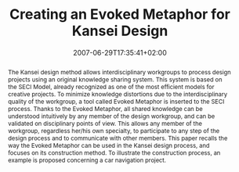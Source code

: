 ---
slug: creating-an-evoked-metaphor-for-kansei-design
title: "Creating an Evoked Metaphor for Kansei Design"
layout: publi
searchFilter: Publication
searchWeight: 8
publitype: inproceedings
subsection: conference
kansei: true
researchpage: true
institution:
    heig: 1
    logo: Tsukuba
    short: 'U. of Tsukuba'
    web: "https://www.tsukuba.ac.jp/"
    name: "University of Tsukuba"
research: 
    -  kansei
chaire: false
date: 2007-06-29T17:35:41+02:00
citation:
    authors:
        1: ["Levy", "Pierre", "P."]
        2: ["Yamanaka", "Toshimasa", "T."]
        3: ["Liu", "Wang", "W."]
        4: ["Igarashi", "Hiroya", "H."]
    year: 2007
    title: " Creating an Evoked Metaphor for Kansei Design"
    proceedings: "the Proceedings of International Conference on Kansei Engineering and Emotion Research - KEER07"
    firstpage: "CD"
    publisher: ["Japanese Society of Kansei Engineering", "Sapporo, Japan"]
reference: "Lévy, P., Yamanaka, T., Wang, L., & Igarashi, H. (2007). Creating an Evoked Metaphor for Kansei Design. the Proceedings of International Conference on Kansei Engineering and Emotion Research - KEER07 ([on CD]). Sapporo, Japan."
abstract: "The Kansei design method allows interdisciplinary workgroups to process design projects using an original knowledge sharing system. This system is based on the SECI Model, already recognized as one of the most efficient models for creative projects. To minimize knowledge distortions due to the interdisciplinary quality of the workgroup, a tool called Evoked Metaphor is inserted to the SECI process. Thanks to the Evoked Metaphor, all shared knowledge can be understood intuitively by any member of the design workgroup, and can be validated on disciplinary points of view. This allows any member of the workgroup, regardless her/his own specialty, to participate to any step of the design process and to communicate with other members. This paper recalls the way the Evoked Metaphor can be used in the Kansei design process, and focuses on its construction method. To illustrate the construction process, an example is proposed concerning a car navigation project."
link:
    1: ["paper", "paper", "https://1drv.ms/b/s!AnQx_v88q65Qv4R85Pl24SpDkCHxMQ?e=OfqGrQ"]
---